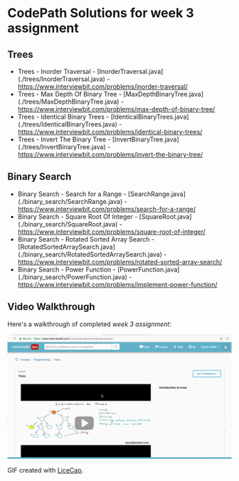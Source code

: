 # CodePath Solutions for week 3 assignment 


## Trees

* Trees - Inorder Traversal - [InorderTraversal.java] (./trees/InorderTraversal.java) - https://www.interviewbit.com/problems/inorder-traversal/
* Trees - Max Depth Of Binary Tree - [MaxDepthBinaryTree.java] (./trees/MaxDepthBinaryTree.java) - https://www.interviewbit.com/problems/max-depth-of-binary-tree/
* Trees - Identical Binary Trees - [IdenticalBinaryTrees.java] (./trees/IdenticalBinaryTrees.java) - https://www.interviewbit.com/problems/identical-binary-trees/
* Trees - Invert The Binary Tree - [InvertBinaryTree.java] (./trees/InvertBinaryTree.java) - https://www.interviewbit.com/problems/invert-the-binary-tree/

##  Binary Search

* Binary Search - Search for a Range - [SearchRange.java] (./binary_search/SearchRange.java) - https://www.interviewbit.com/problems/search-for-a-range/
* Binary Search - Square Root Of Integer - [SquareRoot.java] (./binary_search/SquareRoot.java) - https://www.interviewbit.com/problems/square-root-of-integer/
* Binary Search - Rotated Sorted Array Search - [RotatedSortedArraySearch.java] (./binary_search/RotatedSortedArraySearch.java) - https://www.interviewbit.com/problems/rotated-sorted-array-search/
* Binary Search - Power Function - [PowerFunction.java] (./binary_search/PowerFunction.java) - https://www.interviewbit.com/problems/implement-power-function/

## Video Walkthrough 

Here's a walkthrough of completed *week 3 assignment*:

<img src='./interviewbit-week3.gif' title='Video Walkthrough' width='' alt='Video Walkthrough' />

GIF created with [LiceCap](http://www.cockos.com/licecap/).